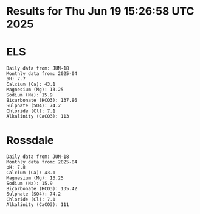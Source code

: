 # Results for Thu Jun 19 15:26:58 UTC 2025
# ELS
```
Daily data from: JUN-18
Monthly data from: 2025-04
pH: 7.7
Calcium (Ca): 43.1
Magnesium (Mg): 13.25
Sodium (Na): 15.9
Bicarbonate (HCO3): 137.86
Sulphate (SO4): 74.2
Chloride (Cl): 7.1
Alkalinity (CaCO3): 113
```
# Rossdale
```
Daily data from: JUN-18
Monthly data from: 2025-04
pH: 7.8
Calcium (Ca): 43.1
Magnesium (Mg): 13.25
Sodium (Na): 15.9
Bicarbonate (HCO3): 135.42
Sulphate (SO4): 74.2
Chloride (Cl): 7.1
Alkalinity (CaCO3): 111
```

